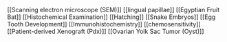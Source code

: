 [[Scanning electron microscope (SEM)]]
[[lingual papillae]]
[[Egyptian Fruit Bat]]
[[Histochemical Examination]]
[[Hatching]]
[[Snake Embryos]]
[[Egg Tooth Development]]
[[Immunohistochemistry]]
[[chemosensitivity]]
[[Patient-derived Xenograft (Pdx)]]
[[Ovarian Yolk Sac Tumor (Oyst)]]
